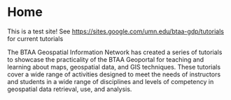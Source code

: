 # Home

This is a test site! See <https://sites.google.com/umn.edu/btaa-gdp/tutorials> for current tutorials

The BTAA Geospatial Information Network has created a series of tutorials to showcase the practicality of the BTAA Geoportal for teaching and learning about maps, geospatial data, and GIS techniques. These tutorials cover a wide range of activities designed to meet the needs of instructors and students in a wide range of disciplines and levels of competency in geospatial data retrieval, use, and analysis.
